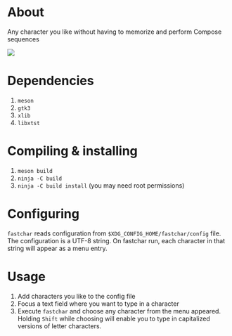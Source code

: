 # About
Any character you like without having to memorize and perform Compose sequences

![](https://user-images.githubusercontent.com/6134003/48676314-ca7af180-eb86-11e8-93e8-8ae7ff537f87.gif)

# Dependencies
1. `meson`
1. `gtk3`
1. `xlib`
1. `libxtst`

# Compiling & installing
1. `meson build`
1. `ninja -C build`
1. `ninja -C build install` (you may need root permissions)

# Configuring
`fastchar` reads configuration from `$XDG_CONFIG_HOME/fastchar/config` file.
The configuration is a UTF-8 string. On fastchar run, each character in that
string will appear as a menu entry.

# Usage
1. Add characters you like to the config file
1. Focus a text field where you want to type in a character
1. Execute `fastchar` and choose any character from the menu appeared. Holding
`Shift` while choosing will enable you to type in capitalized versions of letter
characters.
